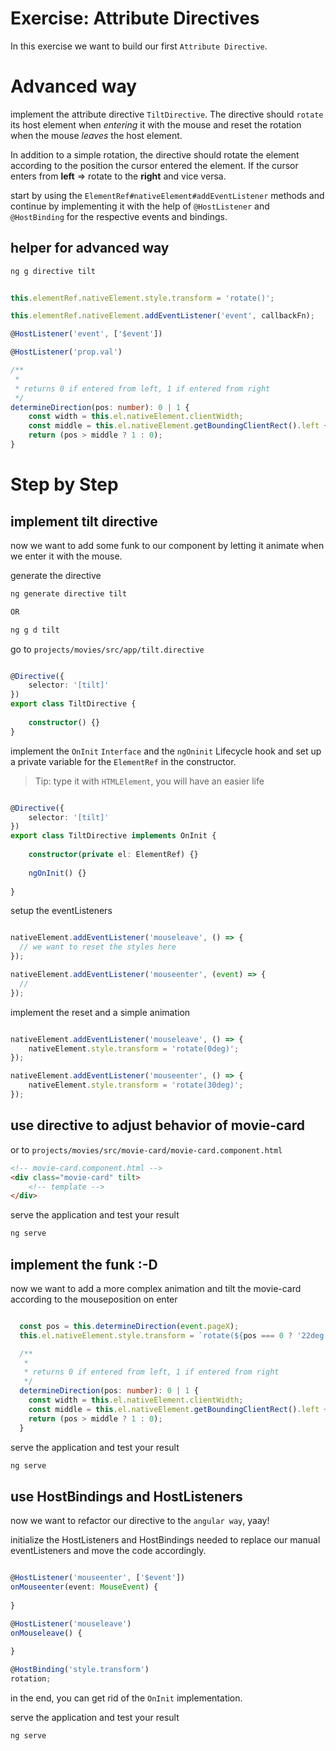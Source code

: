 # Exercise: Attribute Directives

In this exercise we want to build our first `Attribute Directive`.

# Advanced way

implement the attribute directive `TiltDirective`. The directive should `rotate` its host element
when _entering_ it with the mouse and reset the rotation when the mouse _leaves_ the host element.

In addition to a simple rotation, the directive should rotate the element according to the position
the cursor entered the element.
If the cursor enters from **left** => rotate to the **right** and vice versa.

start by using the `ElementRef#nativeElement#addEventListener` methods and continue by implementing it
with the help of `@HostListener` and `@HostBinding` for the respective events and bindings.

## helper for advanced way

```bash
ng g directive tilt
```

```ts

this.elementRef.nativeElement.style.transform = 'rotate()';

this.elementRef.nativeElement.addEventListener('event', callbackFn);

@HostListener('event', ['$event'])

@HostListener('prop.val')

/**
 *
 * returns 0 if entered from left, 1 if entered from right
 */
determineDirection(pos: number): 0 | 1 {
    const width = this.el.nativeElement.clientWidth;
    const middle = this.el.nativeElement.getBoundingClientRect().left + width / 2;
    return (pos > middle ? 1 : 0);
}

```

# Step by Step

## implement tilt directive

now we want to add some funk to our component by letting it animate when we enter it with the mouse.

generate the directive

```bash
ng generate directive tilt

OR

ng g d tilt
```

go to `projects/movies/src/app/tilt.directive`

```ts

@Directive({
    selector: '[tilt]'
})
export class TiltDirective {
    
    constructor() {}
}
```

implement the `OnInit` `Interface` and the `ngOninit` Lifecycle hook and set up a private variable
for the `ElementRef` in the constructor.

> Tip: type it with `HTMLElement`, you will have an easier life

```ts

@Directive({
    selector: '[tilt]'
})
export class TiltDirective implements OnInit {
    
    constructor(private el: ElementRef) {}
    
    ngOnInit() {}
    
}
```

setup the eventListeners


```ts

nativeElement.addEventListener('mouseleave', () => {
  // we want to reset the styles here
});

nativeElement.addEventListener('mouseenter', (event) => {
  // 
});
```


implement the reset and a simple animation


```ts

nativeElement.addEventListener('mouseleave', () => {
    nativeElement.style.transform = 'rotate(0deg)';
});

nativeElement.addEventListener('mouseenter', () => {
    nativeElement.style.transform = 'rotate(30deg)';
});
```

## use directive to adjust behavior of movie-card

or to `projects/movies/src/movie-card/movie-card.component.html`

```html
<!-- movie-card.component.html -->
<div class="movie-card" tilt>
    <!-- template -->
</div>

```

serve the application and test your result

```bash
ng serve
```

## implement the funk :-D

now we want to add a more complex animation and tilt the movie-card according to the mouseposition on enter


```ts

  const pos = this.determineDirection(event.pageX);
  this.el.nativeElement.style.transform = `rotate(${pos === 0 ? '22deg' : '-22deg'})`;

  /**
   *
   * returns 0 if entered from left, 1 if entered from right
   */
  determineDirection(pos: number): 0 | 1 {
    const width = this.el.nativeElement.clientWidth;
    const middle = this.el.nativeElement.getBoundingClientRect().left + width / 2;
    return (pos > middle ? 1 : 0);
  }
```

serve the application and test your result

```bash
ng serve
```

## use HostBindings and HostListeners

now we want to refactor our directive to the `angular way`, yaay!

initialize the HostListeners and HostBindings needed to replace our manual eventListeners and move the code accordingly.

```ts

@HostListener('mouseenter', ['$event'])
onMouseenter(event: MouseEvent) {
    
}

@HostListener('mouseleave')
onMouseleave() {
    
}

@HostBinding('style.transform')
rotation;
```


in the end, you can get rid of the `OnInit` implementation.

serve the application and test your result

```bash
ng serve
```
